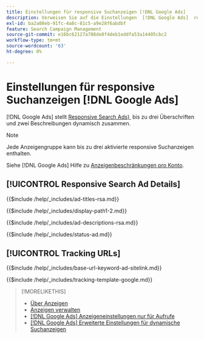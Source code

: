 ```yaml
---
title: Einstellungen für responsive Suchanzeigen [!DNL Google Ads]
description: Verweisen Sie auf die Einstellungen  [!DNL Google Ads]  responsive Suchanzeigen.
exl-id: ba2a08eb-91fc-4a8c-81c5-a9e28f6abdbf
feature: Search Campaign Management
source-git-commit: e16bc62127a708de8f4deb1eddfa53a14405cbc2
workflow-type: tm+mt
source-wordcount: '63'
ht-degree: 0%

---
```


# Einstellungen für responsive Suchanzeigen [!DNL Google Ads]

[!DNL Google Ads] stellt [Responsive Search Ads) &#x200B;](https://support.google.com/google-ads/answer/7684791?hl=en) bis zu drei Überschriften und zwei Beschreibungen dynamisch zusammen.

>[!NOTE]
>
>Jede Anzeigengruppe kann bis zu drei aktivierte responsive Suchanzeigen enthalten.

Siehe [!DNL Google Ads] Hilfe zu [Anzeigenbeschränkungen pro Konto](https://support.google.com/google-ads/answer/6372658?hl=en).

## [!UICONTROL Responsive Search Ad Details]

<!-- **[!UICONTROL Ad Titles]:** -->

{{$include /help/_includes/ad-titles-rsa.md}}

<!-- **[!UICONTROL Display Path 1]**, **[!UICONTROL Display Path 2]:** -->

{{$include /help/_includes/display-path1-2.md}}

<!-- **[!UICONTROL Ad Descriptions]:** -->

{{$include /help/_includes/ad-descriptions-rsa.md}}

<!-- **[!UICONTROL Status]:** -->

{{$include /help/_includes/status-ad.md}}

## [!UICONTROL Tracking URLs]

<!-- **[!UICONTROL Base URl]:** -->

{{$include /help/_includes/base-url-keyword-ad-sitelink.md}}

<!-- **[!UICONTROL Tracking Template]:** -->

{{$include /help/_includes/tracking-template-google.md}}

>[!MORELIKETHIS]
>
>* [Über Anzeigen](ad-about.md)
>* [Anzeigen verwalten](ad-manage.md)
>* [[!DNL Google Ads] Anzeigeneinstellungen nur für Aufrufe](ad-settings-google-call.md)
>* [[!DNL Google Ads] Erweiterte Einstellungen für dynamische Suchanzeigen](ad-settings-google-dsa.md)
